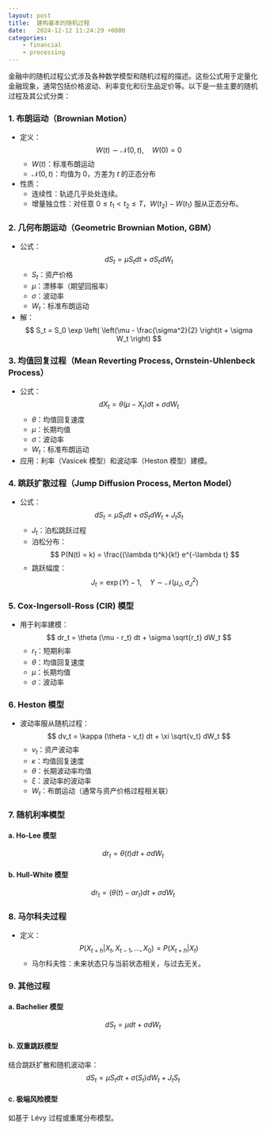 ```yaml
---
layout: post
title:  建构基本的随机过程
date:   2024-12-12 11:24:29 +0800
categories: 
    - financial
    - processing
---
```


<!-- 可使用下述程式碼把markdown格式轉成word

```
pandoc -o output.docx -f markdown -t docx input.md
``` -->

<script>
  MathJax = {
    tex: {
      inlineMath: [['$', '$'], ['\\(', '\\)']],
      displayMath: [['$$', '$$'], ['\\[', '\\]']]
    }
  };
</script>
<script src="https://cdn.jsdelivr.net/npm/mathjax@3/es5/tex-mml-chtml.js"></script>


金融中的随机过程公式涉及各种数学模型和随机过程的描述。这些公式用于定量化金融现象，通常包括价格波动、利率变化和衍生品定价等。以下是一些主要的随机过程及其公式分类：

### 1. **布朗运动（Brownian Motion）**
- 定义：
  $$
  W(t) \sim \mathcal{N}(0, t), \quad W(0) = 0
  $$
  - $W(t)$：标准布朗运动
  - $\mathcal{N}(0, t)$：均值为 0，方差为 $t$ 的正态分布
- 性质：
  - 连续性：轨迹几乎处处连续。
  - 增量独立性：对任意 $0 \leq t_1 < t_2 \leq T$，$W(t_2) - W(t_1)$ 服从正态分布。

### 2. **几何布朗运动（Geometric Brownian Motion, GBM）**
- 公式：
  $$
  dS_t = \mu S_t dt + \sigma S_t dW_t
  $$
  - $S_t$：资产价格
  - $\mu$：漂移率（期望回报率）
  - $\sigma$：波动率
  - $W_t$：标准布朗运动
- 解：
  $$
  S_t = S_0 \exp \left( \left(\mu - \frac{\sigma^2}{2} \right)t + \sigma W_t \right)
  $$

### 3. **均值回复过程（Mean Reverting Process, Ornstein-Uhlenbeck Process）**
- 公式：
  $$
  dX_t = \theta (\mu - X_t) dt + \sigma dW_t
  $$
  - $\theta$：均值回复速度
  - $\mu$：长期均值
  - $\sigma$：波动率
  - $W_t$：标准布朗运动
- 应用：利率（Vasicek 模型）和波动率（Heston 模型）建模。

### 4. **跳跃扩散过程（Jump Diffusion Process, Merton Model）**
- 公式：
  $$
  dS_t = \mu S_t dt + \sigma S_t dW_t + J_t S_t
  $$
  - $J_t$：泊松跳跃过程
  - 泊松分布：
    $$
    P(N(t) = k) = \frac{(\lambda t)^k}{k!} e^{-\lambda t}
    $$
  - 跳跃幅度：
    $$
    J_t = \exp(Y) - 1, \quad Y \sim \mathcal{N}(\mu_J, \sigma_J^2)
    $$

### 5. **Cox-Ingersoll-Ross (CIR) 模型**
- 用于利率建模：
  $$
  dr_t = \theta (\mu - r_t) dt + \sigma \sqrt{r_t} dW_t
  $$
  - $r_t$：短期利率
  - $\theta$：均值回复速度
  - $\mu$：长期均值
  - $\sigma$：波动率

### 6. **Heston 模型**
- 波动率服从随机过程：
  $$
  dv_t = \kappa (\theta - v_t) dt + \xi \sqrt{v_t} dW_t
  $$
  - $v_t$：资产波动率
  - $\kappa$：均值回复速度
  - $\theta$：长期波动率均值
  - $\xi$：波动率的波动率
  - $W_t$：布朗运动（通常与资产价格过程相关联）

### 7. **随机利率模型**
#### a. **Ho-Lee 模型**
$$
dr_t = \theta(t) dt + \sigma dW_t
$$

#### b. **Hull-White 模型**
$$
dr_t = (\theta(t) - \alpha r_t) dt + \sigma dW_t
$$

### 8. **马尔科夫过程**
- 定义：
  $$
  P(X_{t+h} | X_t, X_{t-1}, \ldots, X_0) = P(X_{t+h} | X_t)
  $$
  - 马尔科夫性：未来状态只与当前状态相关，与过去无关。

### 9. **其他过程**
#### a. **Bachelier 模型**
$$
dS_t = \mu dt + \sigma dW_t
$$

#### b. **双重跳跃模型**
结合跳跃扩散和随机波动率：
$$
dS_t = \mu S_t dt + \sigma(S_t) dW_t + J_t S_t
$$

#### c. **极端风险模型**
如基于 Lévy 过程或重尾分布模型。